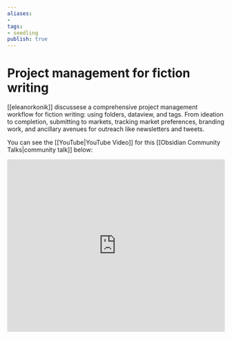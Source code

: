 ```yaml
---
aliases: 
- 
tags:
- seedling
publish: true
---
```


# Project management for fiction writing

[[eleanorkonik]] discussese a comprehensive project management workflow for fiction writing: using folders, dataview, and tags. From ideation to completion, submitting to markets, tracking market preferences, branding work, and ancillary avenues for outreach like newsletters and tweets.

You can see the [[YouTube|YouTube Video]] for this [[Obsidian Community Talks|community talk]] below: 

<iframe width="100%" height="400px" src="https://www.youtube.com/embed/F4LE-nIzefM" title="YouTube video player" frameborder="0" allow="accelerometer; autoplay; clipboard-write; encrypted-media; gyroscope; picture-in-picture" allowfullscreen></iframe>
